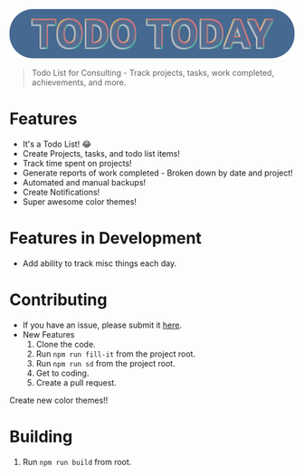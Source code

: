 ![alt text](./readme/logo.png "Logo")

> Todo List for Consulting - Track projects, tasks, work completed, achievements, and more.

# Features

- It's a Todo List! 😂
- Create Projects, tasks, and todo list items!
- Track time spent on projects!
- Generate reports of work completed - Broken down by date and project!
- Automated and manual backups!
- Create Notifications!
- Super awesome color themes!

# Features in Development

- Add ability to track misc things each day.

# Contributing

- If you have an issue, please submit it [here](https://github.com/TravisBumgarner/todotoday/issues).
- New Features
  1. Clone the code.
  2. Run `npm run fill-it` from the project root.
  3. Run `npm run sd` from the project root.
  4. Get to coding.
  5. Create a pull request.

Create new color themes!!

# Building

1. Run `npm run build` from root.
